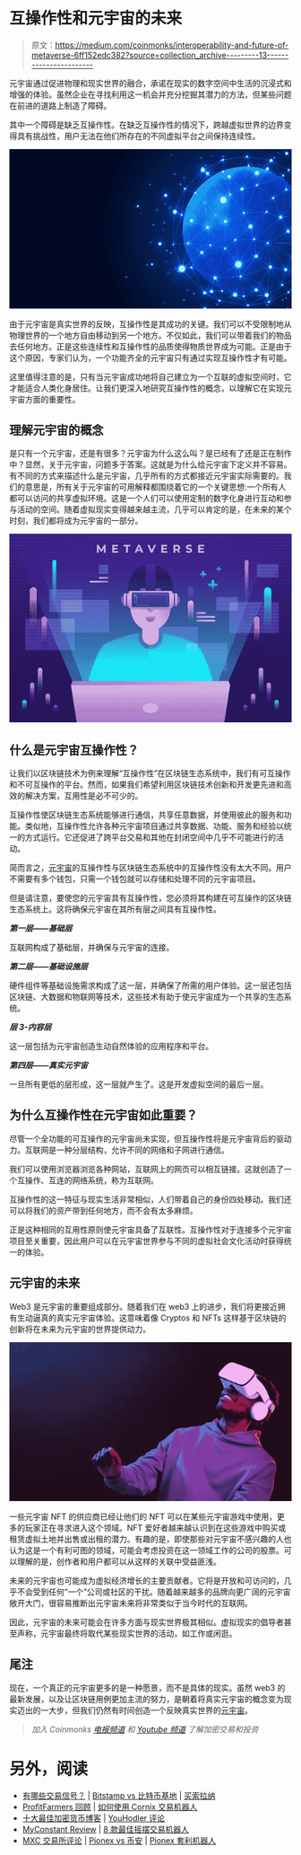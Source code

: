 # 互操作性和元宇宙的未来

> 原文：<https://medium.com/coinmonks/interoperability-and-future-of-metaverse-6ff152edc382?source=collection_archive---------13----------------------->

元宇宙通过促进物理和现实世界的融合，承诺在现实的数字空间中生活的沉浸式和增强的体验。虽然企业在寻找利用这一机会并充分挖掘其潜力的方法，但某些问题在前进的道路上制造了障碍。

其中一个障碍是缺乏互操作性。在缺乏互操作性的情况下，跨越虚拟世界的边界变得具有挑战性，用户无法在他们所存在的不同虚拟平台之间保持连续性。

![](img/2940aa2ca0831b4e159b809c3e659d45.png)

由于元宇宙是真实世界的反映，互操作性是其成功的关键。我们可以不受限制地从物理世界的一个地方自由移动到另一个地方。不仅如此，我们可以带着我们的物品去任何地方。正是这些连续性和互操作性的品质使得物质世界成为可能。正是由于这个原因，专家们认为，一个功能齐全的元宇宙只有通过实现互操作性才有可能。

这里值得注意的是，只有当元宇宙成功地将自己建立为一个互联的虚拟空间时，它才能适合人类化身居住。让我们更深入地研究互操作性的概念，以理解它在实现元宇宙方面的重要性。

## 理解元宇宙的概念

是只有一个元宇宙，还是有很多？元宇宙为什么这么叫？是已经有了还是正在制作中？显然，关于元宇宙，问题多于答案。这就是为什么给元宇宙下定义并不容易。有不同的方式来描述什么是元宇宙，几乎所有的方式都接近元宇宙实际需要的。我们的意思是，所有关于元宇宙的可用解释都围绕着它的一个关键思想:一个所有人都可以访问的共享虚拟环境。这是一个人们可以使用定制的数字化身进行互动和参与活动的空间。随着虚拟现实变得越来越主流，几乎可以肯定的是，在未来的某个时刻，我们都将成为元宇宙的一部分。

![](img/aa54f57f6b5591f34be39a50a247258d.png)

## 什么是元宇宙互操作性？

让我们以区块链技术为例来理解“互操作性”在区块链生态系统中，我们有可互操作和不可互操作的平台。然而，如果我们希望利用区块链技术创新和开发更先进和高效的解决方案，互用性是必不可少的。

互操作性使区块链生态系统能够进行通信，共享任意数据，并使用彼此的服务和功能。类似地，互操作性允许各种元宇宙项目通过共享数据、功能、服务和经验以统一的方式运行。它还促进了跨平台交易和其他在封闭空间中几乎不可能进行的活动。

简而言之，[元宇宙](https://www.leewayhertz.com/metaverse-interoperability/)的互操作性与区块链生态系统中的互操作性没有太大不同。用户不需要有多个钱包，只需一个钱包就可以存储和处理不同的元宇宙项目。

但是请注意，要使您的元宇宙具有互操作性，您必须将其构建在可互操作的区块链生态系统上。这将确保元宇宙在其所有层之间具有互操作性。

***第一层——基础层***

互联网构成了基础层，并确保与元宇宙的连接。

***第二层——基础设施层***

硬件组件等基础设施需求构成了这一层，并确保了所需的用户体验。这一层还包括区块链、大数据和物联网等技术，这些技术有助于使元宇宙成为一个共享的生态系统。

***层 3-内容层***

这一层包括为元宇宙创造生动自然体验的应用程序和平台。

***第四层——真实元宇宙***

一旦所有更低的层形成，这一层就产生了。这是开发虚拟空间的最后一层。

## **为什么互操作性在元宇宙如此重要？**

尽管一个全功能的可互操作的元宇宙尚未实现，但互操作性将是元宇宙背后的驱动力。互联网是一种分层结构，允许不同的网络和子网进行通信。

我们可以使用浏览器浏览各种网站，互联网上的网页可以相互链接。这就创造了一个互操作、互连的网络系统，称为互联网。

互操作性的这一特征与现实生活非常相似，人们带着自己的身份四处移动。我们还可以将我们的资产带到任何地方，而不会有太多麻烦。

正是这种相同的互用性原则使元宇宙具备了互联性。互操作性对于连接多个元宇宙项目至关重要，因此用户可以在元宇宙世界参与不同的虚拟社会文化活动时获得统一的体验。

## **元宇宙的未来**

Web3 是元宇宙的重要组成部分。随着我们在 web3 上的进步，我们将更接近拥有生动逼真的真实元宇宙体验。这意味着像 Cryptos 和 NFTs 这样基于区块链的创新将在未来为元宇宙的世界提供动力。

![](img/6e3a52194cf2f1f68439662d72dfd579.png)

一些元宇宙 NFT 的供应商已经让他们的 NFT 可以在某些元宇宙游戏中使用，更多的玩家正在寻求进入这个领域。NFT 爱好者越来越认识到在这些游戏中购买或租赁虚拟土地并出售或出租的潜力。有趣的是，即使那些对元宇宙不感兴趣的人也认为这是一个有利可图的领域，可能会考虑投资在这一领域工作的公司的股票。可以理解的是，创作者和用户都可以从这样的关联中受益匪浅。

未来的元宇宙也可能成为虚拟经济增长的主要贡献者。它将是开放和可访问的，几乎不会受到任何“一个”公司或社区的干扰。随着越来越多的品牌向更广阔的元宇宙敞开大门，很容易推断出元宇宙未来将非常类似于当今时代的互联网。

因此，元宇宙的未来可能会在许多方面与现实世界极其相似。虚拟现实的倡导者甚至声称，元宇宙最终将取代某些现实世界的活动，如工作或闲逛。

## **尾注**

现在，一个真正的元宇宙更多的是一种愿景，而不是具体的现实。虽然 web3 的最新发展，以及让区块链用例更加主流的努力，是朝着将真实元宇宙的概念变为现实迈出的一大步，但我们仍然有时间创造一个反映真实世界的[元宇宙](https://www.leewayhertz.com/metaverse-the-new-reality/)。

> *加入 Coinmonks* [*电报频道*](https://t.me/coincodecap) *和* [*Youtube 频道*](https://www.youtube.com/c/coinmonks/videos) *了解加密交易和投资*

# 另外，阅读

*   [有哪些交易信号？](https://coincodecap.com/trading-signal) | [Bitstamp vs 比特币基地](https://coincodecap.com/bitstamp-coinbase) | [买索拉纳](https://coincodecap.com/buy-solana)
*   [ProfitFarmers 回顾](https://coincodecap.com/profitfarmers-review) | [如何使用 Cornix 交易机器人](https://coincodecap.com/cornix-trading-bot)
*   [十大最佳加密货币博客](https://coincodecap.com/best-cryptocurrency-blogs) | [YouHodler 评论](https://coincodecap.com/youhodler-review)
*   [MyConstant Review](https://coincodecap.com/myconstant-review) | [8 款最佳摇摆交易机器人](https://coincodecap.com/best-swing-trading-bots)
*   [MXC 交易所评论](/coinmonks/mxc-exchange-review-3af0ec1cba8c) | [Pionex vs 币安](https://coincodecap.com/pionex-vs-binance) | [Pionex 套利机器人](https://coincodecap.com/pionex-arbitrage-bot)